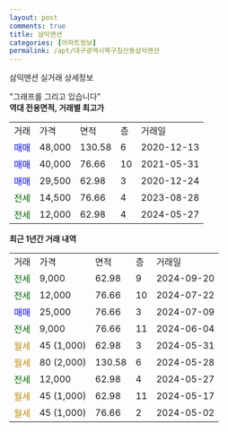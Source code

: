 ```yaml
---
layout: post
comments: true
title: 삼익맨션
categories: [아파트정보]
permalink: /apt/대구광역시북구침산동삼익맨션
---
```


삼익맨션 실거래 상세정보

<script type="text/javascript">
  google.charts.load('current', {'packages':['line', 'corechart']});
  google.charts.setOnLoadCallback(drawChart);

  function drawChart() {
    var data = new google.visualization.DataTable();
    data.addColumn('date', '거래일');
    data.addColumn('number', "매매");
    data.addColumn('number', "전세");
    data.addColumn('number', "전매");

    data.addRows([[new Date(Date.parse("2024-09-20")), null, 9000, null], [new Date(Date.parse("2024-07-22")), null, 12000, null], [new Date(Date.parse("2024-07-09")), 25000, null, null], [new Date(Date.parse("2024-06-04")), null, 9000, null], [new Date(Date.parse("2024-05-31")), null, null, null], [new Date(Date.parse("2024-05-28")), null, null, null], [new Date(Date.parse("2024-05-27")), null, 12000, null], [new Date(Date.parse("2024-05-17")), null, null, null], [new Date(Date.parse("2024-05-02")), null, null, null]]);

    var options = {
      hAxis: {
        format: 'yyyy/MM/dd'
      },    
      lineWidth: 0,
      pointsVisible: true,    
      title: '최근 1년간 유형별 실거래가 분포',
      legend: { position: 'bottom' }
    };

    var formatter = new google.visualization.NumberFormat({pattern:'###,###'} );
    formatter.format(data, 1);
    formatter.format(data, 2);
    
    setTimeout(function() {
        var chart = new google.visualization.LineChart(document.getElementById('columnchart_material'));
        chart.draw(data, (options));
        document.getElementById('loading').style.display = 'none';
    }, 200);
  }
</script>


<div id="loading" style="z-index:20; display: block; margin-left: 0px">"그래프를 그리고 있습니다"</div>
<div id="columnchart_material" style="width: 95%; margin-left: 0px; display: block"></div>
<!-- contents start -->
<b>역대 전용면적, 거래별 최고가</b>
<table class="sortable">
    <tr>
      <td>거래</td>
      <td>가격</td>
      <td>면적</td>
      <td>층</td>
      <td>거래일</td>
    </tr>
        <tr>
          <td><a style="color: blue">매매</a></td>
          <td>48,000</td>
          <td>130.58</td>
          <td>6</td>
          <td>2020-12-13</td>
        </tr>            <tr>
          <td><a style="color: blue">매매</a></td>
          <td>40,000</td>
          <td>76.66</td>
          <td>10</td>
          <td>2021-05-31</td>
        </tr>            <tr>
          <td><a style="color: blue">매매</a></td>
          <td>29,500</td>
          <td>62.98</td>
          <td>3</td>
          <td>2020-12-24</td>
        </tr>        
        <tr>
              <td><a style="color: darkgreen">전세</a></td>
              <td>14,500</td>
              <td>76.66</td>
              <td>4</td>
              <td>2023-08-28</td>
            </tr>            <tr>
              <td><a style="color: darkgreen">전세</a></td>
              <td>12,000</td>
              <td>62.98</td>
              <td>4</td>
              <td>2024-05-27</td>
            </tr>        
    
</table>

<b>최근 1년간 거래 내역</b>

<table class="sortable">
    <tr>
      <td>거래</td>
      <td>가격</td>
      <td>면적</td>
      <td>층</td>
      <td>거래일</td>
    </tr>
    <tr>
      <td><a style="color: darkgreen">전세</a></td>
      <td>9,000</td>
      <td>62.98</td>
      <td>9</td>
      <td>2024-09-20</td>
    </tr>          <tr>
      <td><a style="color: darkgreen">전세</a></td>
      <td>12,000</td>
      <td>76.66</td>
      <td>10</td>
      <td>2024-07-22</td>
    </tr>          <tr>
      <td><a style="color: blue">매매</a></td>
      <td>25,000</td>
      <td>76.66</td>
      <td>3</td>
      <td>2024-07-09</td>
    </tr>          <tr>
      <td><a style="color: darkgreen">전세</a></td>
      <td>9,000</td>
      <td>76.66</td>
      <td>11</td>
      <td>2024-06-04</td>
    </tr>          <tr>
      <td><a style="color: darkgoldenrod">월세</a></td>
      <td>45 (1,000)</td>
      <td>62.98</td>
      <td>3</td>
      <td>2024-05-31</td>
    </tr>          <tr>
      <td><a style="color: darkgoldenrod">월세</a></td>
      <td>80 (2,000)</td>
      <td>130.58</td>
      <td>6</td>
      <td>2024-05-28</td>
    </tr>          <tr>
      <td><a style="color: darkgreen">전세</a></td>
      <td>12,000</td>
      <td>62.98</td>
      <td>4</td>
      <td>2024-05-27</td>
    </tr>          <tr>
      <td><a style="color: darkgoldenrod">월세</a></td>
      <td>45 (1,000)</td>
      <td>62.98</td>
      <td>11</td>
      <td>2024-05-17</td>
    </tr>          <tr>
      <td><a style="color: darkgoldenrod">월세</a></td>
      <td>45 (1,000)</td>
      <td>76.66</td>
      <td>2</td>
      <td>2024-05-02</td>
    </tr>      </table>
<!-- contents end -->    

